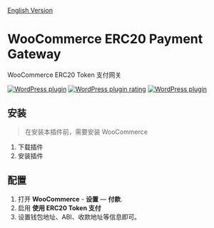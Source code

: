 [English Version](readme.md)
# WooCommerce ERC20 Payment Gateway

WooCommerce ERC20 Token 支付网关

[![WordPress plugin](https://img.shields.io/wordpress/plugin/v/woo-erc20-payment-gateway.svg?style=plastic)](https://wordpress.org/plugins/woo-erc20-payment-gateway/)
[![WordPress plugin rating](https://img.shields.io/wordpress/plugin/r/woo-erc20-payment-gateway.svg?style=plastic)](https://wordpress.org/plugins/woo-erc20-payment-gateway/)
[![WordPress plugin](https://img.shields.io/wordpress/plugin/dt/woo-erc20-payment-gateway.svg?style=plastic)](https://wordpress.org/plugins/woo-erc20-payment-gateway/)

## 安装

> 在安装本插件前，需要安装 WooCommerce

1. 下载插件
2. 安装插件

## 配置

1. 打开 **WooCommerce** -  **设置** — **付款**.
2. 启用 **使用 ERC20 Token 支付**
3. 设置钱包地址、ABI、收款地址等信息即可。
